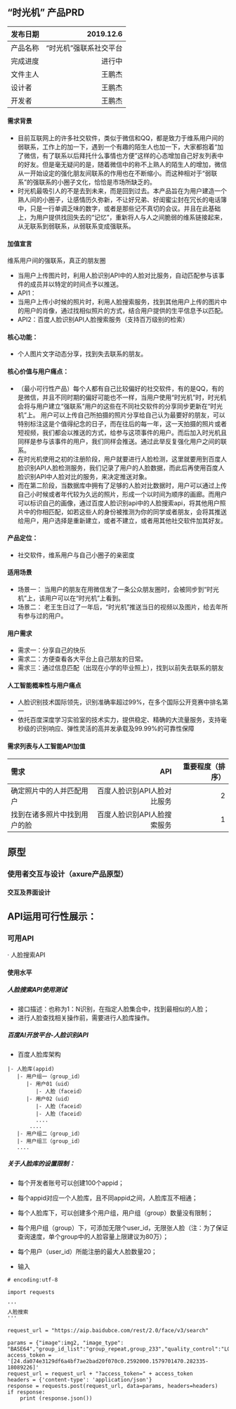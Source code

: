 ## “时光机” 产品PRD
| 发布日期 | 2019.12.6 
| :-----| ----: 
| 产品名称 |  “时光机”强联系社交平台
| 完成进度 | 进行中
| 文件主人 | 王鹏杰
| 设计者| 王鹏杰
| 开发者| 王鹏杰
#### 需求背景
- 目前互联网上的许多社交软件，类似于微信和QQ，都是致力于维系用户间的弱联系，工作上的加一下，遇到一个有趣的陌生人也加一下，大家都抱着“加了微信，有了联系以后拜托什么事情也方便”这样的心态增加自己好友列表中的好友。但是毫无疑问的是，随着微信中的称不上熟人的陌生人的增加，微信从一开始设定的强化朋友间联系的作用也在不断缩小。而这种相对于“弱联系”的强联系的小圈子文化，恰恰是市场所缺乏的。
- 时光机最吸引人的不是去到未来，而是回到过去。本产品旨在为用户建造一个熟人间的小圈子，让感情历久弥新，不让好兄弟、好闺蜜尘封在冗长的电话簿中，只是一行单调乏味的数字，或者是那些记不真切的会议。并且在此基础上，为用户提供找回失去的“记忆”，重新将人与人之间脆弱的维系链接起来，从无联系到弱联系，从弱联系变成强联系。
#### 加值宣言
维系用户间的强联系，真正的朋友圈
- 当用户上传图片时，利用人脸识别API中的人脸对比服务，自动匹配参与该事件的成员并以特定的时间点予以推送。
- API1：
- 当用户上传小时候的照片时，利用人脸搜索服务，找到其他用户上传的图片中的用户的肖像，通过找相似照片的方式，结合用户提供的生平信息予以匹配。
- API2：百度人脸识别API人脸搜索服务（支持百万级别的检索）
#### 核心功能：
- 个人图片文字动态分享，找到失去联系的朋友。
#### 核心价值与用户痛点：
- （最小可行性产品）每个人都有自己比较偏好的社交软件，有的是QQ，有的是微信，并且不同时期的偏好可能也不一样，当用户使用“时光机”时，时光机会将与用户建立“强联系”用户的这些在不同社交软件的分享同步更新在“时光机”上。
用户可以上传自己所拍摄的照片分享给自己认为最要好的朋友，可以特别标注这是个值得纪念的日子，而在往后的每一年，这一天拍摄的照片或者短视频，我们都会以推送的方式，给参与这项事件的用户。而后加入时光机且同样是参与该事件的用户，我们同样会推送。通过此举反复强化用户之间的联系。
- 在时光机使用之初的注册阶段，用户就要进行人脸检测，这里就要用到百度人脸识别API人脸检测服务，我们记录了用户的人脸数据，而此后再使用百度人脸识别API中人脸对比的服务，来决定推送对象。
- 而在第二阶段，当数据库中拥有了足够的人脸对比数据时，用户可以通过上传自己小时候或者年代较为久远的照片，形成一个以时间为顺序的画廊。而用户可以标识自己的画像，通过百度人脸识别api中的人脸搜索api，将其他用户照片中的你相匹配，如若这些人的身份被推测为你的同学或者朋友，会将其推送给用户，用户选择是重新建立，或者不建立，或者用其他社交软件加其好友。
#### 产品定位：
- 社交软件，维系用户与自己小圈子的亲密度
#### 适用场景
- 场景一： 当用户的朋友在用微信发了一条公众朋友圈时，会被同步到“时光机”上，该用户可以在“时光机”上看到。
- 场景二： 老王生日过了一年后，“时光机”推送当日的视频以及图片，给去年所有参与过的用户。
#### 用户需求
- 需求一：分享自己的快乐
- 需求二：方便查看各大平台上自己朋友的日常。
- 需求三：通过信息匹配（出现在小学的毕业照上），找到以前失去联系的朋友
#### 人工智能概率性与用户痛点

- 人脸识别技术国际领先，识别准确率超过99%，在多个国际公开竞赛中排名第一
- 依托百度深度学习实验室的技术实力，提供稳定、精确的大流量服务，支持毫秒级的识别响应、弹性灵活的高并发承载及99.99%的可靠性保障
#### 需求列表与人工智能API加值
| 需求 | API | 重要程度（排序） 
| :-----| ----: | ----: 
| 确定照片中的人并匹配用户 |  百度人脸识别API人脸对比服务|2
| 找到在诸多照片中找到用户的脸 | 百度人脸识别API人脸搜索服务|1
## 原型
### 使用者交互与设计（axure产品原型）
#### 交互及界面设计
## API运用可行性展示：
### 可用API
· 人脸搜索API
#### 使用水平
##### 人脸搜索API使用测试
- 接口描述：也称为1：N识别，在指定人脸集合中，找到最相似的人脸；
- 进行人脸查找相关操作前，需要进行人脸库操作。
##### 百度AI开放平台-人脸识别API
- 百度人脸库架构
```
|- 人脸库(appid)
   |- 用户组一（group_id）
      |- 用户01（uid）
         |- 人脸（faceid）
      |- 用户02（uid）
         |- 人脸（faceid）
         |- 人脸（faceid）
         ....
       ....
   |- 用户组二（group_id）
   |- 用户组三（group_id）
   ....
```
##### 关于人脸库的设置限制：
- 每个开发者账号可以创建100个appid；
- 每个appid对应一个人脸库，且不同appid之间，人脸库互不相通；
- 每个人脸库下，可以创建多个用户组，用户组（group）数量没有限制；
- 每个用户组（group）下，可添加无限个user_id，无限张人脸（注：为了保证查询速度，单个group中的人脸容量上限建议为80万）；
- 每个用户（user_id）所能注册的最大人脸数量20；

- 输入
```
# encoding:utf-8

import requests

'''
人脸搜索
'''

request_url = "https://aip.baidubce.com/rest/2.0/face/v3/search"

params = {"image":img2, "image_type": "BASE64","group_id_list":"group_repeat,group_233","quality_control":"LOW","liveness_control":"NORMAL"}
access_token = '[24.da074e3129df6a4bf7ae2bad20f070c0.2592000.1579701470.282335-18089226]'
request_url = request_url + "?access_token=" + access_token
headers = {'content-type': 'application/json'}
response = requests.post(request_url, data=params, headers=headers)
if response:
    print (response.json())
```
